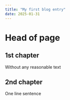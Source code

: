 ```yaml
---
title: "My first blog entry"
date: 2025-01-31
---
```


# Head of page

## 1st chapter

Without 
any 
reasonable text

## 2nd chapter

One line sentence

